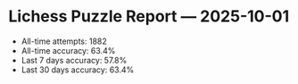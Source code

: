 # Lichess Puzzle Report — 2025-10-01
- All-time attempts: 1882
- All-time accuracy: 63.4%
- Last 7 days accuracy: 57.8%
- Last 30 days accuracy: 63.4%
